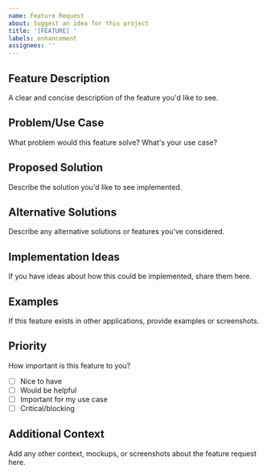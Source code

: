 ```yaml
---
name: Feature Request
about: Suggest an idea for this project
title: '[FEATURE] '
labels: enhancement
assignees: ''
---
```


## Feature Description
A clear and concise description of the feature you'd like to see.

## Problem/Use Case
What problem would this feature solve? What's your use case?

## Proposed Solution
Describe the solution you'd like to see implemented.

## Alternative Solutions
Describe any alternative solutions or features you've considered.

## Implementation Ideas
If you have ideas about how this could be implemented, share them here.

## Examples
If this feature exists in other applications, provide examples or screenshots.

## Priority
How important is this feature to you?
- [ ] Nice to have
- [ ] Would be helpful
- [ ] Important for my use case
- [ ] Critical/blocking

## Additional Context
Add any other context, mockups, or screenshots about the feature request here.

